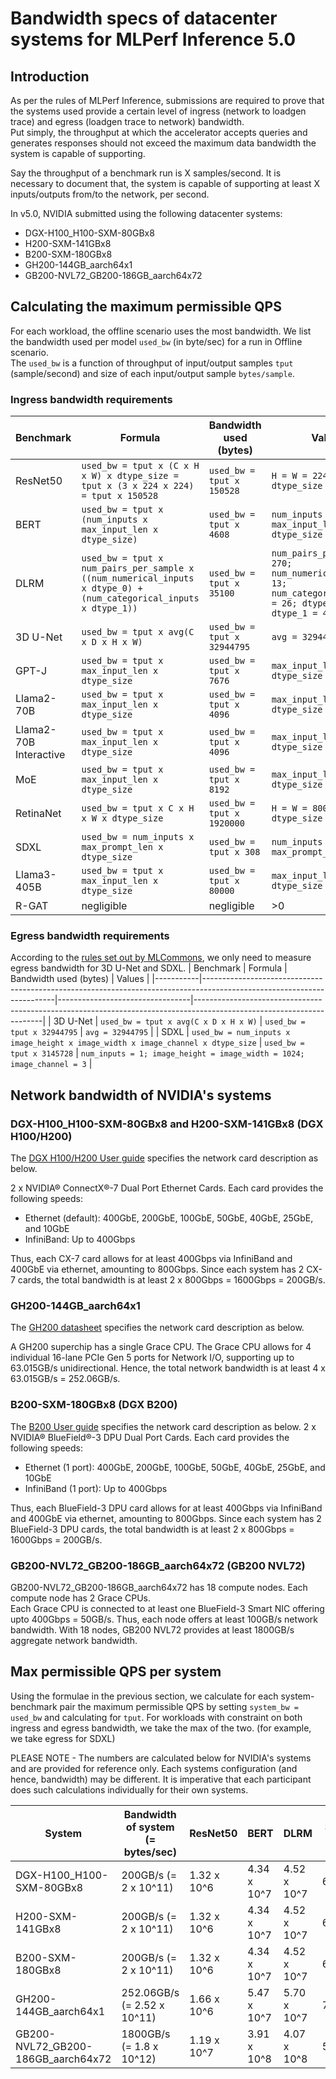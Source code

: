 # Bandwidth specs of datacenter systems for MLPerf Inference 5.0

## Introduction
As per the rules of MLPerf Inference, submissions are required to prove that the systems used provide a certain level of ingress (network to loadgen trace) and egress (loadgen trace to network) bandwidth.  
Put simply, the throughput at which the accelerator accepts queries and generates responses should not exceed the maximum data bandwidth the system is capable of supporting.

Say the throughput of a benchmark run is X samples/second. It is necessary to document that, the system is capable of supporting at least X inputs/outputs from/to the network, per second.

In v5.0, NVIDIA submitted using the following datacenter systems:
- DGX-H100_H100-SXM-80GBx8
- H200-SXM-141GBx8
- B200-SXM-180GBx8
- GH200-144GB_aarch64x1
- GB200-NVL72_GB200-186GB_aarch64x72

## Calculating the maximum permissible QPS
For each workload, the offline scenario uses the most bandwidth. We list the bandwidth used per model `used_bw` (in byte/sec) for a run in Offline scenario.  
The `used_bw` is a function of throughput of input/output samples `tput` (sample/second) and size of each input/output sample `bytes/sample`.

### Ingress bandwidth requirements

| Benchmark                | Formula                                                                                                               | Bandwidth used   (bytes)        | Values                                                                                                               |
|--------------------------|-----------------------------------------------------------------------------------------------------------------------|---------------------------------|----------------------------------------------------------------------------------------------------------------------|
| ResNet50                 | ```used_bw = tput x (C x H x W) x dtype_size = tput x (3 x 224 x 224) = tput x 150528```                              | ```used_bw = tput x 150528```   | ```H = W = 224; C =3; dtype_size = 1byte```                                                                          |
| BERT                     | ```used_bw = tput x (num_inputs x max_input_len x dtype_size)```                                                      | ```used_bw = tput x 4608```     | ```num_inputs = 3; max_input_len = 384; dtype_size = 4bytes```                                                       |
| DLRM                     | ```used_bw = tput x num_pairs_per_sample x ((num_numerical_inputs x dtype_0) + (num_categorical_inputs x dtype_1))``` | ```used_bw = tput x 35100```    | ```num_pairs_per_sample = 270; num_numerical_inputs = 13; num_categorical_inputs = 26; dtype_0 = 2B; dtype_1 = 4B``` |
| 3D U-Net                 | ```used_bw = tput x avg(C x D x H x W)```                                                                             | ```used_bw = tput x 32944795``` | ```avg = 32944795```                                                                                                 |
| GPT-J                    | ```used_bw = tput x max_input_len x dtype_size```                                                                     | ```used_bw = tput x 7676```     | ```max_input_len = 1919; dtype_size = 4B```                                                                          |
| Llama2-70B               | ```used_bw = tput x  max_input_len x dtype_size```                                                                    | ```used_bw = tput x 4096```     | ```max_input_len = 1024; dtype_size = 4B```                                                                          |
| Llama2-70B Interactive   | ```used_bw = tput x  max_input_len x dtype_size```                                                                    | ```used_bw = tput x 4096```     | ```max_input_len = 1024; dtype_size = 4B```                                                                          |
| MoE                      | ```used_bw = tput x  max_input_len x dtype_size```                                                                    | ```used_bw = tput x 8192```     | ```max_input_len = 2048; dtype_size = 4B```                                                                          |
| RetinaNet                | ```used_bw = tput x C x H x W x dtype_size```                                                                         | ```used_bw = tput x 1920000```  | ```H = W = 800; C = 3; dtype_size = 1B```                                                                            |
| SDXL                     | ```used_bw = num_inputs x max_prompt_len x dtype_size```                                                              | ```used_bw = tput x 308```      | ```num_inputs = 1; max_prompt_len = 77```                                                                            |
| Llama3-405B              | ```used_bw = tput x  max_input_len x dtype_size```                                                                    | ```used_bw = tput x 80000```    | ```max_input_len = 20000; dtype_size = 4B```                                                                         |
| R-GAT                    | negligible                                                                                                            | negligible                      | >0                                                                                                                   |

### Egress bandwidth requirements

According to the [rules set out by MLCommons](https://github.com/mlcommons/inference_policies/blob/master/inference_rules.adoc#b2-egress-bandwidth), we only need to measure egress bandwidth for 3D U-Net and SDXL. 
| Benchmark | Formula                                                                                                               | Bandwidth used (bytes)          | Values                                                                                                               |
|-----------|-----------------------------------------------------------------------------------------------------------------------|---------------------------------|----------------------------------------------------------------------------------------------------------------------|
| 3D U-Net  | ```used_bw = tput x avg(C x D x H x W)```                                                                             | ```used_bw = tput x 32944795``` | ```avg = 32944795```                                                                                                 |
| SDXL      | ```used_bw = num_inputs x image_height x image_width x image_channel x dtype_size```                                  | ```used_bw = tput x 3145728```  | ```num_inputs = 1; image_height = image_width = 1024; image_channel = 3```                                           |


## Network bandwidth of NVIDIA's systems

### DGX-H100_H100-SXM-80GBx8 and H200-SXM-141GBx8 (DGX H100/H200)
The [DGX H100/H200 User guide](https://docs.nvidia.com/dgx/dgxh100-user-guide/introduction-to-dgxh100.html) specifies the network card description as below.

2 x NVIDIA® ConnectX®-7 Dual Port Ethernet Cards. Each card provides the following speeds: 
- Ethernet (default): 400GbE, 200GbE, 100GbE, 50GbE, 40GbE, 25GbE, and 10GbE
- InfiniBand: Up to 400Gbps

Thus, each CX-7 card allows for at least 400Gbps via InfiniBand and 400GbE via ethernet, amounting to 800Gbps. Since each system has 2 CX-7 cards, the total bandwidth is at least 2 x 800Gbps = 1600Gbps = 200GB/s.

### GH200-144GB_aarch64x1
The [GH200 datasheet](https://resources.nvidia.com/en-us-data-center-overview/grace-hopper-superchip-datasheet-partner) specifies the network card description as below.

A GH200 superchip has a single Grace CPU. The Grace CPU allows for 4 individual 16-lane PCIe Gen 5 ports for Network I/O, supporting up to 63.015GB/s unidirectional. Hence, the total network bandwidth is at least 4 x 63.015GB/s = 252.06GB/s.

### B200-SXM-180GBx8 (DGX B200)
The [B200 User guide](https://docs.nvidia.com/dgx/dgxb200-user-guide/introduction-to-dgxb200.html) specifies the network card description as below.
2 x NVIDIA® BlueField®-3 DPU Dual Port Cards. Each card provides the following speeds:
- Ethernet (1 port): 400GbE, 200GbE, 100GbE, 50GbE, 40GbE, 25GbE, and 10GbE
- InfiniBand (1 port): Up to 400Gbps

Thus, each BlueField-3 DPU card allows for at least 400Gbps via InfiniBand and 400GbE via ethernet, amounting to 800Gbps. Since each system has 2 BlueField-3 DPU cards, the total bandwidth is at least 2 x 800Gbps = 1600Gbps = 200GB/s.

### GB200-NVL72_GB200-186GB_aarch64x72 (GB200 NVL72)
GB200-NVL72_GB200-186GB_aarch64x72 has 18 compute nodes. Each compute node has 2 Grace CPUs.  
Each Grace CPU is connected to at least one BlueField-3 Smart NIC offering upto 400Gbps = 50GB/s. Thus, each node offers at least 100GB/s network bandwidth. With 18 nodes, GB200 NVL72 provides at least 1800GB/s aggregate network bandwidth.

## Max permissible QPS per system
Using the formulae in the previous section, we calculate for each system-benchmark pair the maximum permissible QPS by setting `system_bw = used_bw` and calculating for `tput`.
For workloads with constraint on both ingress and egress bandwidth, we take the max of the two. (for example, we take egress for SDXL)

PLEASE NOTE - The numbers are calculated below for NVIDIA's systems and are provided for reference only. Each systems configuration (and hence, bandwidth) may be different. It is imperative that each participant does such calculations individually for their own systems.

| System                       | Bandwidth of system (= bytes/sec)   | ResNet50      | BERT        | DLRM        | 3D U-Net | GPT-J       | Llama2-70B  | Llama2-70B-Interactive | RetinaNet   | SDXL         | MoE         | Llama3-405B |
|------------------------------|-------------------------------------|---------------|-------------|-------------|----------|-------------|-------------|------------------------|-------------|--------------|-------------|-------------|
| DGX-H100_H100-SXM-80GBx8     | 200GB/s (= 2 x 10^11)               | 1.32 x 10^6   | 4.34 x 10^7 | 4.52 x 10^7 | 6,070    | 2.60 x 10^7 | 4.8 x 10^7  | 4.8 x 10^7             | 104,166     | 63,578       | 2.4 x 10^7  | 2.5 x 10^6  |
| H200-SXM-141GBx8             | 200GB/s (= 2 x 10^11)               | 1.32 x 10^6   | 4.34 x 10^7 | 4.52 x 10^7 | 6,070    | 2.60 x 10^7 | 4.8 x 10^7  | 4.8 x 10^7             | 104,166     | 63,578       | 2.4 x 10^7  | 2.5 x 10^6  |
| B200-SXM-180GBx8             | 200GB/s (= 2 x 10^11)               | 1.32 x 10^6   | 4.34 x 10^7 | 4.52 x 10^7 | 6,070    | 2.60 x 10^7 | 4.8 x 10^7  | 4.8 x 10^7             | 104,166     | 63,578       | 2.4 x 10^7  | 2.5 x 10^6  |
| GH200-144GB_aarch64x1        | 252.06GB/s (= 2.52 x 10^11)         | 1.66 x 10^6   | 5.47 x 10^7 | 5.70 x 10^7 | 7,648    | 3.28 x 10^7 | 6.05 x 10^7 | 6.05 x 10^7            | 131,249     | 80,108       | 3.02 x 10^7 | 3.15 x 10^6 |
| GB200-NVL72_GB200-186GB_aarch64x72 | 1800GB/s (= 1.8 x 10^12)      | 1.19 x 10^7   | 3.91 x 10^8 | 4.07 x 10^8 | 54,630   | 2.34 x 10^8 | 4.32 x 10^8 | 4.32 x 10^8            | 937,494     | 572,202      | 2.16 x 10^8 | 2.25 x 10^7 |
